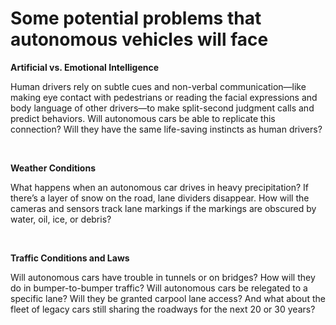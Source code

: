 # Some potential problems that autonomous vehicles will face

**Artificial vs. Emotional Intelligence**

Human drivers rely on subtle cues and non-verbal communication—like making eye contact with pedestrians or reading the facial expressions and body language of other drivers—to make split-second judgment calls and predict behaviors. Will autonomous cars be able to replicate this connection? Will they have the same life-saving instincts as human drivers?

<br/>

**Weather Conditions**

What happens when an autonomous car drives in heavy precipitation? If there’s a layer of snow on the road, lane dividers disappear. How will the cameras and sensors track lane markings if the markings are obscured by water, oil, ice, or debris?

<br/>

**Traffic Conditions and Laws**

Will autonomous cars have trouble in tunnels or on bridges? How will they do in bumper-to-bumper traffic? Will autonomous cars be relegated to a specific lane? Will they be granted carpool lane access? And what about the fleet of legacy cars still sharing the roadways for the next 20 or 30 years?

